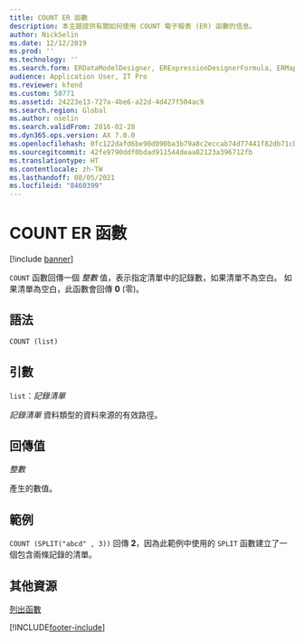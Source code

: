 ```yaml
---
title: COUNT ER 函數
description: 本主題提供有關如何使用 COUNT 電子報表 (ER) 函數的信息。
author: NickSelin
ms.date: 12/12/2019
ms.prod: ''
ms.technology: ''
ms.search.form: ERDataModelDesigner, ERExpressionDesignerFormula, ERMappedFormatDesigner, ERModelMappingDesigner
audience: Application User, IT Pro
ms.reviewer: kfend
ms.custom: 58771
ms.assetid: 24223e13-727a-4be6-a22d-4d427f504ac9
ms.search.region: Global
ms.author: nselin
ms.search.validFrom: 2016-02-28
ms.dyn365.ops.version: AX 7.0.0
ms.openlocfilehash: 0fc122dafd6be90d090ba3b79a8c2eccab74d77441f82db71cb5e08d13d13518
ms.sourcegitcommit: 42fe9790ddf0bdad911544deaa82123a396712fb
ms.translationtype: HT
ms.contentlocale: zh-TW
ms.lasthandoff: 08/05/2021
ms.locfileid: "8460399"
---
```

# <a name="count-er-function"></a>COUNT ER 函數

[!include [banner](../includes/banner.md)]

`COUNT` 函數回傳一個 *整數* 值，表示指定清單中的記錄數，如果清單不為空白。 如果清單為空白，此函數會回傳 **0** (零)。

## <a name="syntax"></a>語法

```vb
COUNT (list)
```

## <a name="arguments"></a>引數

`list`：*記錄清單*

*記錄清單* 資料類型的資料來源的有效路徑。

## <a name="return-values"></a>回傳值

*整數*

產生的數值。

## <a name="example"></a>範例

`COUNT (SPLIT("abcd" , 3))` 回傳 **2**，因為此範例中使用的 `SPLIT` 函數建立了一個包含兩條記錄的清單。

## <a name="additional-resources"></a>其他資源

[列出函數](er-functions-category-list.md)


[!INCLUDE[footer-include](../../../includes/footer-banner.md)]